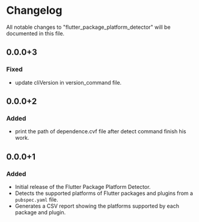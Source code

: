 # Changelog

All notable changes to "flutter_package_platform_detector" will be documented in this file.

## 0.0.0+3

### Fixed
- update cliVersion in version_command file.

## 0.0.0+2

### Added
- print the path of dependence.cvf file after detect command finish his work.

## 0.0.0+1

### Added

- Initial release of the Flutter Package Platform Detector.
- Detects the supported platforms of Flutter packages and plugins from a `pubspec.yaml` file.
- Generates a CSV report showing the platforms supported by each package and plugin.

